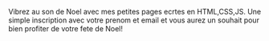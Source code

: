 Vibrez au son de Noel avec mes petites pages ecrtes en HTML,CSS,JS. Une simple inscription avec votre prenom et email et vous aurez un souhait pour bien profiter de votre fete de Noel!
